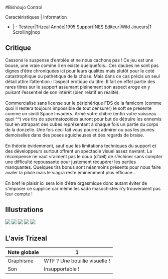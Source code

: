 #Bishoujo Control

Caractéristiques | Information
- | -
Testeur|Trizeal
Année|1995
Support|NES
Editeur|Wild
Joueurs|1
Scrolling|nop

## Critique
Cassons le suspense d’emblée et ne nous cachons pas ! Ce jeu est une bouse, une vraie comme il en existe quelquefois…Ces daubes ne sont pas dignes d’être chroniquées ici pour leurs qualités mais plutôt pour le coté catastrophique ou pathétique de la chose. Mais dans ce cas précis un seul détail attire l’attention : l’aspect érotique du titre. Il fait en effet partie des rares titres sur le support assumant pleinement son aspect <i>eroge</i> en y puisant l’essentiel de son intérêt (bien relatif en réalité).<br/><br/>Commercialisé sans license sur le périphérique FDS de la famicom (comme quoi il restera toujours impossible de tout censurer) le soft se présente comme un simili Space Invaders. Armé votre chibre (enfin votre vaisseau quoi ^^) vos tirs de spermatozoïdes auront pour but de détruire les ennemis tout en attrapant des cubes représentant à chaque fois un partie du corps de la donzelle. Une fois ceci fait vous pourrez admirer ou pas les jeunes demoiselles dans des poses aguicheuses et des regards de braise.<br/><br/>En théorie évidemment, sauf que les limitations techniques du support et des développeurs surtout offrent un spectacle visuel assez navrant. La récompense ne vaut vraiment pas le coup (d’œil) de s’échiner sans compter une difficulté repoussante pour justement récupérer les parties manquantes. Quelques tirs bonus sont néanmoins présents pour nous faire avaler la pilule mais le viagra reste éminemment plus efficace…<br/><br/>En bref le plaisir ici sera loin d’être orgasmique donc autant éviter de s’imposer ce supplice car même les sado masochistes n’y trouveraient pas leur compte !<br/>

## Illustrations
![](http://www.shmup.com/images/thumbs/img_fiche_1_1567.png)
![](http://www.shmup.com/images/thumbs/img_fiche_2_1567.png)
![](http://www.shmup.com/images/thumbs/img_fiche_3_1567.png)
![](http://www.shmup.com/images/thumbs/)
![](http://www.shmup.com/images/thumbs/)

## L'avis Trizeal
Note globale|1
-|-
Graphisme|WTF ? Une bouillie visuelle !
Son|Insupportable !
